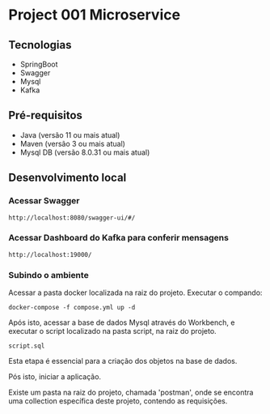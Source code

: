 
# Project 001 Microservice

## Tecnologias
- SpringBoot
- Swagger
- Mysql
- Kafka

## Pré-requisitos
- Java (versão 11 ou mais atual)
- Maven (versão 3 ou mais atual)
- Mysql DB (versão 8.0.31 ou mais atual)

## Desenvolvimento local

### Acessar Swagger
```
http://localhost:8080/swagger-ui/#/
```

### Acessar Dashboard do Kafka para conferir mensagens
```
http://localhost:19000/
```

### Subindo o ambiente
Acessar a pasta docker localizada na raiz do projeto. 
Executar o compando:
```
docker-compose -f compose.yml up -d
```

Após isto, acessar a base de dados Mysql através do Workbench, e executar o script localizado na pasta script, na raiz do projeto.
```
script.sql
```
Esta etapa é essencial para a criação dos objetos na base de dados.

Pós isto, iniciar a aplicação. 

Existe um pasta na raiz do projeto, chamada 'postman', onde se encontra uma collection específica deste projeto, contendo as requisições.


